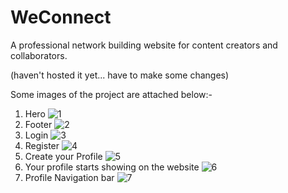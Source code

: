# WeConnect
A professional network building website for content creators and collaborators.

(haven't hosted it yet... have to make some changes)

Some images of the project are attached below:-
1) Hero 
![1](https://github.com/user-attachments/assets/43bbfe33-c3aa-49a5-b6c1-c87303c3a11a)
2) Footer
![2](https://github.com/user-attachments/assets/10b9837d-6026-46a4-99a8-003d465d10fd)
3) Login 
![3](https://github.com/user-attachments/assets/0f52e680-b366-4b11-8c6f-8924b8fd6a20)
4) Register
![4](https://github.com/user-attachments/assets/c5c3cf14-7040-488b-b91e-64715e307174)
5) Create your Profile 
![5](https://github.com/user-attachments/assets/e4ba6f81-9fea-48ff-ab01-6e96d33f6b9a)
6) Your profile starts showing on the website
![6](https://github.com/user-attachments/assets/c57a04ab-9184-4a7d-9eec-875e14baef0f)
7) Profile Navigation bar
![7](https://github.com/user-attachments/assets/b42e6a92-d110-46e2-b04a-f5dd4d41fef5)
